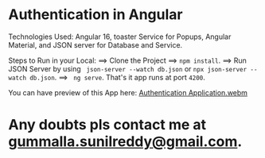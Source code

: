 # Authentication in Angular

Technologies Used: Angular 16, toaster Service for Popups, Angular Material, and JSON server for Database and Service.

Steps to Run in your Local:
==> Clone the Project
==> ```npm install```.
==> Run JSON Server by using ``` json-server --watch db.json``` or ```npx json-server --watch db.json```.
==> ``` ng serve```.
That's it app runs at port ```4200```.

You can have preview of this App here:
[Authentication Application.webm](https://github.com/Sunil-Reddy-Gummalla/user-authentication/assets/101983088/4cacc651-c0fd-48eb-abda-786daf4e907a)
# Any doubts pls contact me at gummalla.sunilreddy@gmail.com.
